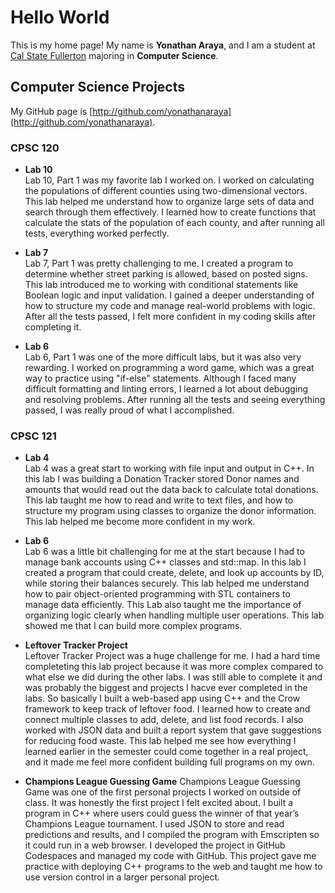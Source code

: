 # Hello World

This is my home page! My name is **Yonathan Araya**, and I am a student at [Cal State Fullerton](http://www.fullerton.edu/) majoring in **Computer Science**.

## Computer Science Projects

My GitHub page is [http://github.com/yonathanaraya](http://github.com/yonathanaraya).

### CPSC 120

- **Lab 10**  
  Lab 10, Part 1 was my favorite lab I worked on. I worked on calculating the populations of different counties using two-dimensional vectors. This lab helped me understand how to organize large sets of data and search through them effectively. I learned how to create functions that calculate the stats of the population of each county, and after running all tests, everything worked perfectly.

- **Lab 7**  
  Lab 7, Part 1 was pretty challenging to me. I created a program to determine whether street parking is allowed, based on posted signs. This lab introduced me to working with conditional statements like Boolean logic and input validation. I gained a deeper understanding of how to structure my code and manage real-world problems with logic. After all the tests passed, I felt more confident in my coding skills after completing it.

- **Lab 6**  
  Lab 6, Part 1 was one of the more difficult labs, but it was also very rewarding. I worked on programming a word game, which was a great way to practice using "if-else" statements. Although I faced many difficult formatting and linting errors, I learned a lot about debugging and resolving problems. After running all the tests and seeing everything passed, I was really proud of what I accomplished.

### CPSC 121

- **Lab 4**  
  Lab 4 was a great start to working with file input and output in C++. In this lab I was building a Donation Tracker stored Donor names and amounts that would read out the data back to calculate total donations. This lab taught me how to read and write to text files, and how to structure my program using classes to organize the donor information. This lab helped me become more confident in my work.

- **Lab 6**  
  Lab 6 was a little bit challenging for me at the start because I had to manage bank accounts using C++ classes and std::map. In this lab I created a program that could create, delete, and look up accounts by ID, while storing their balances securely. This lab helped me understand how to pair object-oriented programming with STL containers to manage data efficiently. This Lab also taught me the importance of organizing logic clearly when handling multiple user operations. This lab showed me that I can build more complex programs.

- **Leftover Tracker Project**  
  Leftover Tracker Project was a huge challenge for me. I had a hard time completeting this lab project because it was more complex compared to what else we did during the other labs. I was still able to complete it and was probably the biggest and projects I hacve ever completed in the labs. So basically I built a web-based app using C++ and the Crow framework to keep track of leftover food. I learned how to create and connect multiple classes to add, delete, and list food records. I also worked with JSON data and built a report system that gave suggestions for reducing food waste. This lab helped me see how everything I learned earlier in the semester could come together in a real project, and it made me feel more confident building full programs on my own.

- **Champions League Guessing Game**
Champions League Guessing Game was one of the first personal projects I worked on outside of class. It was honestly the first project I felt excited about. I built a program in C++ where users could guess the winner of that year’s Champions League tournament. I used JSON to store and read predictions and results, and I compiled the program with Emscripten so it could run in a web browser. I developed the project in GitHub Codespaces and managed my code with GitHub. This project gave me practice with deploying C++ programs to the web and taught me how to use version control in a larger personal project.